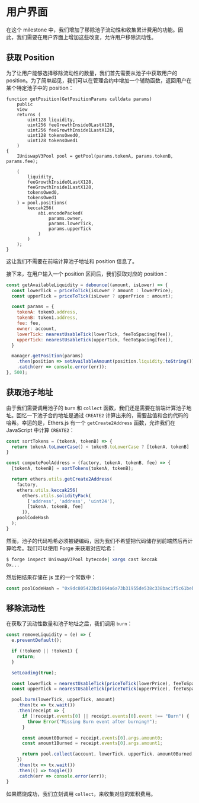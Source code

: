 # 用户界面

在这个 milestone 中，我们增加了移除池子流动性和收集累计费用的功能。因此，我们需要在用户界面上增加这些改变，允许用户移除流动性。

## 获取 Position

为了让用户能够选择移除流动性的数量，我们首先需要从池子中获取用户的 position。为了简单起见，我们可以在管理合约中增加一个辅助函数，返回用户在某个特定池子中的 position：

```solidity
function getPosition(GetPositionParams calldata params)
    public
    view
    returns (
        uint128 liquidity,
        uint256 feeGrowthInside0LastX128,
        uint256 feeGrowthInside1LastX128,
        uint128 tokensOwed0,
        uint128 tokensOwed1
    )
{
    IUniswapV3Pool pool = getPool(params.tokenA, params.tokenB, params.fee);

    (
        liquidity,
        feeGrowthInside0LastX128,
        feeGrowthInside1LastX128,
        tokensOwed0,
        tokensOwed1
    ) = pool.positions(
        keccak256(
            abi.encodePacked(
                params.owner,
                params.lowerTick,
                params.upperTick
            )
        )
    );
}
```

这让我们不需要在前端计算池子地址和 position 信息了。

接下来，在用户输入一个 position 区间后，我们获取对应的 position：

```js
const getAvailableLiquidity = debounce((amount, isLower) => {
  const lowerTick = priceToTick(isLower ? amount : lowerPrice);
  const upperTick = priceToTick(isLower ? upperPrice : amount);

  const params = {
    tokenA: token0.address,
    tokenB: token1.address,
    fee: fee,
    owner: account,
    lowerTick: nearestUsableTick(lowerTick, feeToSpacing[fee]),
    upperTick: nearestUsableTick(upperTick, feeToSpacing[fee]),
  }

  manager.getPosition(params)
    .then(position => setAvailableAmount(position.liquidity.toString()))
    .catch(err => console.error(err));
}, 500);
```

## 获取池子地址

由于我们需要调用池子的 `burn` 和 `collect` 函数，我们还是需要在前端计算池子地址。回忆一下池子合约地址是通过 `CREATE2` 计算出来的，需要盐值和合约代码的哈希。幸运的是，Ethers.js 有一个 `getCreate2Address` 函数，允许我们在 JavaScript 中计算 `CREATE2`：

```js
const sortTokens = (tokenA, tokenB) => {
  return tokenA.toLowerCase() < tokenB.toLowerCase ? [tokenA, tokenB] : [tokenB, tokenA];
}

const computePoolAddress = (factory, tokenA, tokenB, fee) => {
  [tokenA, tokenB] = sortTokens(tokenA, tokenB);

  return ethers.utils.getCreate2Address(
    factory,
    ethers.utils.keccak256(
      ethers.utils.solidityPack(
        ['address', 'address', 'uint24'],
        [tokenA, tokenB, fee]
      )),
    poolCodeHash
  );
}
```

然而，池子的代码哈希必须被硬编码，因为我们不希望把代码储存到前端然后再计算哈希。我们可以使用 Forge 来获取对应哈希：

```bash
$ forge inspect UniswapV3Pool bytecode| xargs cast keccak 
0x...
```

然后把结果存储在 js 里的一个常数中：
```js
const poolCodeHash = "0x9dc805423bd1664a6a73b31955de538c338bac1f5c61beb8f4635be5032076a2";
```

## 移除流动性

在获取了流动性数量和池子地址之后，我们调用 `burn`：

```js
const removeLiquidity = (e) => {
  e.preventDefault();

  if (!token0 || !token1) {
    return;
  }

  setLoading(true);

  const lowerTick = nearestUsableTick(priceToTick(lowerPrice), feeToSpacing[fee]);
  const upperTick = nearestUsableTick(priceToTick(upperPrice), feeToSpacing[fee]);

  pool.burn(lowerTick, upperTick, amount)
    .then(tx => tx.wait())
    .then(receipt => {
      if (!receipt.events[0] || receipt.events[0].event !== "Burn") {
        throw Error("Missing Burn event after burning!");
      }

      const amount0Burned = receipt.events[0].args.amount0;
      const amount1Burned = receipt.events[0].args.amount1;

      return pool.collect(account, lowerTick, upperTick, amount0Burned, amount1Burned)
    })
    .then(tx => tx.wait())
    .then(() => toggle())
    .catch(err => console.error(err));
}
```

如果燃烧成功，我们立刻调用 `collect`，来收集对应的累积费用。
